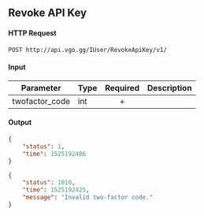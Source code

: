 ## Revoke API Key

#### HTTP Request

`POST http://api.vgo.gg/IUser/RevokeApiKey/v1/`

#### Input

Parameter | Type | Required   | Description
--------- | -----| :--------: | -----------
twofactor_code | int | + | 
    
#### Output

```json
{
    "status": 1,
    "time": 1525192486
}
```

```json
{
    "status": 1010,
    "time": 1525192425,
    "message": "Invalid two-factor code."
}
```